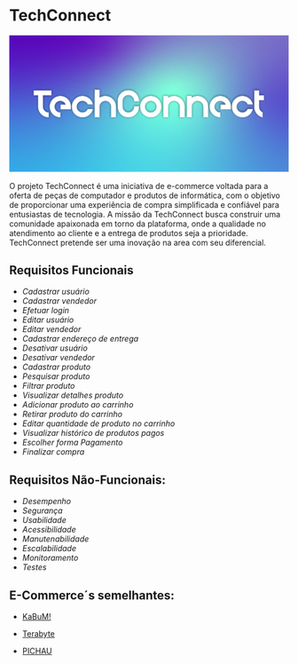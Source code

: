 # **TechConnect**

<img src="/assets/img/nada.png">

<p> O projeto TechConnect é uma iniciativa de e-commerce voltada para a oferta de peças de computador e produtos de informática, com o objetivo de proporcionar uma experiência de compra simplificada e confiável para entusiastas de tecnologia. A missão da TechConnect busca construir uma comunidade apaixonada em torno da plataforma, onde a qualidade no atendimento ao cliente e a entrega de produtos seja a prioridade. TechConnect pretende ser uma inovação na area com seu diferencial.



## Requisitos Funcionais

- _Cadastrar usuário_  
- _Cadastrar vendedor_
- _Efetuar login_
- _Editar usuário_  
- _Editar vendedor_ 
- _Cadastrar endereço de entrega_     
- _Desativar usuário_
- _Desativar vendedor_
- _Cadastrar produto_
- _Pesquisar produto_
- _Filtrar produto_
- _Visualizar detalhes produto_
- _Adicionar produto ao carrinho_ 
- _Retirar produto do carrinho_
- _Editar quantidade de produto no carrinho_
- _Visualizar histórico de produtos pagos_    
- _Escolher forma Pagamento_
- _Finalizar compra_

## Requisitos Não-Funcionais:

- _Desempenho_
- _Segurança_
- _Usabilidade_
- _Acessibilidade_
- _Manutenabilidade_
- _Escalabilidade_
- _Monitoramento_
- _Testes_
## E-Commerce´s  semelhantes:

- [KaBuM!](https://www.kabum.com.br/?gad_source=1&gclid=CjwKCAiAibeuBhAAEiwAiXBoJOOElEnvcos7dsGd9B582G49vK1zHc39EyeRXXVzn09oytGOJnW5khoCCjkQAvD_BwE)

- [Terabyte](https://www.terabyteshop.com.br/?gad_source=1&gclid=EAIaIQobChMI-tre1NqthAMVn2JIAB3skwfJEAAYASAAEgJG0fD_BwE)

- [PICHAU](https://www.pichau.com.br/)

#